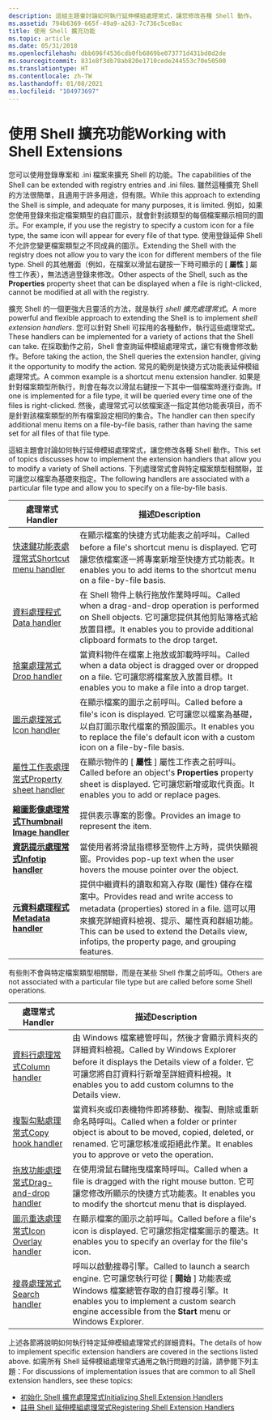 ```yaml
---
description: 這組主題會討論如何執行延伸模組處理常式，讓您修改各種 Shell 動作。
ms.assetid: 794b6369-665f-49a9-a263-7c736c5ce8ac
title: 使用 Shell 擴充功能
ms.topic: article
ms.date: 05/31/2018
ms.openlocfilehash: dbb696f4536cdb0fb6869be073771d431bd8d2de
ms.sourcegitcommit: 831e8f3db78ab820e1710cede244553c70e50500
ms.translationtype: HT
ms.contentlocale: zh-TW
ms.lasthandoff: 01/08/2021
ms.locfileid: "104973697"
---
```

# <a name="working-with-shell-extensions"></a><span data-ttu-id="c72a4-103">使用 Shell 擴充功能</span><span class="sxs-lookup"><span data-stu-id="c72a4-103">Working with Shell Extensions</span></span>

<span data-ttu-id="c72a4-104">您可以使用登錄專案和 .ini 檔案來擴充 Shell 的功能。</span><span class="sxs-lookup"><span data-stu-id="c72a4-104">The capabilities of the Shell can be extended with registry entries and .ini files.</span></span> <span data-ttu-id="c72a4-105">雖然這種擴充 Shell 的方法很簡單，且適用于許多用途，但有限。</span><span class="sxs-lookup"><span data-stu-id="c72a4-105">While this approach to extending the Shell is simple, and adequate for many purposes, it is limited.</span></span> <span data-ttu-id="c72a4-106">例如，如果您使用登錄來指定檔案類型的自訂圖示，就會針對該類型的每個檔案顯示相同的圖示。</span><span class="sxs-lookup"><span data-stu-id="c72a4-106">For example, if you use the registry to specify a custom icon for a file type, the same icon will appear for every file of that type.</span></span> <span data-ttu-id="c72a4-107">使用登錄延伸 Shell 不允許您變更檔案類型之不同成員的圖示。</span><span class="sxs-lookup"><span data-stu-id="c72a4-107">Extending the Shell with the registry does not allow you to vary the icon for different members of the file type.</span></span> <span data-ttu-id="c72a4-108">Shell 的其他層面（例如，在檔案以滑鼠右鍵按一下時可顯示的 [ **屬性** ] 屬性工作表），無法透過登錄來修改。</span><span class="sxs-lookup"><span data-stu-id="c72a4-108">Other aspects of the Shell, such as the **Properties** property sheet that can be displayed when a file is right-clicked, cannot be modified at all with the registry.</span></span>

<span data-ttu-id="c72a4-109">擴充 Shell 的一個更強大且靈活的方法，就是執行 *shell 擴充處理常式*。</span><span class="sxs-lookup"><span data-stu-id="c72a4-109">A more powerful and flexible approach to extending the Shell is to implement *shell extension handlers*.</span></span> <span data-ttu-id="c72a4-110">您可以針對 Shell 可採用的各種動作，執行這些處理常式。</span><span class="sxs-lookup"><span data-stu-id="c72a4-110">These handlers can be implemented for a variety of actions that the Shell can take.</span></span> <span data-ttu-id="c72a4-111">在採取動作之前，Shell 會查詢延伸模組處理常式，讓它有機會修改動作。</span><span class="sxs-lookup"><span data-stu-id="c72a4-111">Before taking the action, the Shell queries the extension handler, giving it the opportunity to modify the action.</span></span> <span data-ttu-id="c72a4-112">常見的範例是快捷方式功能表延伸模組處理常式。</span><span class="sxs-lookup"><span data-stu-id="c72a4-112">A common example is a shortcut menu extension handler.</span></span> <span data-ttu-id="c72a4-113">如果是針對檔案類型所執行，則會在每次以滑鼠右鍵按一下其中一個檔案時進行查詢。</span><span class="sxs-lookup"><span data-stu-id="c72a4-113">If one is implemented for a file type, it will be queried every time one of the files is right-clicked.</span></span> <span data-ttu-id="c72a4-114">然後，處理常式可以依檔案逐一指定其他功能表項目，而不是針對該檔案類型的所有檔案設定相同的集合。</span><span class="sxs-lookup"><span data-stu-id="c72a4-114">The handler can then specify additional menu items on a file-by-file basis, rather than having the same set for all files of that file type.</span></span>

<span data-ttu-id="c72a4-115">這組主題會討論如何執行延伸模組處理常式，讓您修改各種 Shell 動作。</span><span class="sxs-lookup"><span data-stu-id="c72a4-115">This set of topics discusses how to implement the extension handlers that allow you to modify a variety of Shell actions.</span></span> <span data-ttu-id="c72a4-116">下列處理常式會與特定檔案類型相關聯，並可讓您以檔案為基礎來指定。</span><span class="sxs-lookup"><span data-stu-id="c72a4-116">The following handlers are associated with a particular file type and allow you to specify on a file-by-file basis.</span></span>



| <span data-ttu-id="c72a4-117">處理常式</span><span class="sxs-lookup"><span data-stu-id="c72a4-117">Handler</span></span>                                               | <span data-ttu-id="c72a4-118">描述</span><span class="sxs-lookup"><span data-stu-id="c72a4-118">Description</span></span>                                                                                                                                                                |
|-------------------------------------------------------|----------------------------------------------------------------------------------------------------------------------------------------------------------------------------|
| [<span data-ttu-id="c72a4-119">快速鍵功能表處理常式</span><span class="sxs-lookup"><span data-stu-id="c72a4-119">Shortcut menu handler</span></span>](context-menu-handlers.md)    | <span data-ttu-id="c72a4-120">在顯示檔案的快捷方式功能表之前呼叫。</span><span class="sxs-lookup"><span data-stu-id="c72a4-120">Called before a file's shortcut menu is displayed.</span></span> <span data-ttu-id="c72a4-121">它可讓您依檔案逐一將專案新增至快捷方式功能表。</span><span class="sxs-lookup"><span data-stu-id="c72a4-121">It enables you to add items to the shortcut menu on a file-by-file basis.</span></span>                                               |
| [<span data-ttu-id="c72a4-122">資料處理程式</span><span class="sxs-lookup"><span data-stu-id="c72a4-122">Data handler</span></span>](how-to-create-data-handlers.md)       | <span data-ttu-id="c72a4-123">在 Shell 物件上執行拖放作業時呼叫。</span><span class="sxs-lookup"><span data-stu-id="c72a4-123">Called when a drag-and-drop operation is performed on Shell objects.</span></span> <span data-ttu-id="c72a4-124">它可讓您提供其他剪貼簿格式給放置目標。</span><span class="sxs-lookup"><span data-stu-id="c72a4-124">It enables you to provide additional clipboard formats to the drop target.</span></span>                            |
| [<span data-ttu-id="c72a4-125">捨棄處理常式</span><span class="sxs-lookup"><span data-stu-id="c72a4-125">Drop handler</span></span>](how-to-create-drop-handlers.md)       | <span data-ttu-id="c72a4-126">當資料物件在檔案上拖放或卸載時呼叫。</span><span class="sxs-lookup"><span data-stu-id="c72a4-126">Called when a data object is dragged over or dropped on a file.</span></span> <span data-ttu-id="c72a4-127">它可讓您將檔案放入放置目標。</span><span class="sxs-lookup"><span data-stu-id="c72a4-127">It enables you to make a file into a drop target.</span></span>                                                          |
| [<span data-ttu-id="c72a4-128">圖示處理常式</span><span class="sxs-lookup"><span data-stu-id="c72a4-128">Icon handler</span></span>](how-to-create-icon-handlers.md)       | <span data-ttu-id="c72a4-129">在顯示檔案的圖示之前呼叫。</span><span class="sxs-lookup"><span data-stu-id="c72a4-129">Called before a file's icon is displayed.</span></span> <span data-ttu-id="c72a4-130">它可讓您以檔案為基礎，以自訂圖示取代檔案的預設圖示。</span><span class="sxs-lookup"><span data-stu-id="c72a4-130">It enables you to replace the file's default icon with a custom icon on a file-by-file basis.</span></span>                                    |
| [<span data-ttu-id="c72a4-131">屬性工作表處理常式</span><span class="sxs-lookup"><span data-stu-id="c72a4-131">Property sheet handler</span></span>](propsheet-handlers.md)      | <span data-ttu-id="c72a4-132">在顯示物件的 [ **屬性** ] 屬性工作表之前呼叫。</span><span class="sxs-lookup"><span data-stu-id="c72a4-132">Called before an object's **Properties** property sheet is displayed.</span></span> <span data-ttu-id="c72a4-133">它可讓您新增或取代頁面。</span><span class="sxs-lookup"><span data-stu-id="c72a4-133">It enables you to add or replace pages.</span></span>                                                              |
| [<span data-ttu-id="c72a4-134">**縮圖影像處理常式**</span><span class="sxs-lookup"><span data-stu-id="c72a4-134">**Thumbnail Image handler**</span></span>](/windows/desktop/api/Thumbcache/nn-thumbcache-ithumbnailprovider) | <span data-ttu-id="c72a4-135">提供表示專案的影像。</span><span class="sxs-lookup"><span data-stu-id="c72a4-135">Provides an image to represent the item.</span></span>                                                                                                                                   |
| [<span data-ttu-id="c72a4-136">**資訊提示處理常式**</span><span class="sxs-lookup"><span data-stu-id="c72a4-136">**Infotip handler**</span></span>](/windows/win32/api/shlobj_core/nn-shlobj_core-iqueryinfo)                 | <span data-ttu-id="c72a4-137">當使用者將滑鼠指標移至物件上方時，提供快顯視窗。</span><span class="sxs-lookup"><span data-stu-id="c72a4-137">Provides pop-up text when the user hovers the mouse pointer over the object.</span></span>                                                                                               |
| [<span data-ttu-id="c72a4-138">**元資料處理程式**</span><span class="sxs-lookup"><span data-stu-id="c72a4-138">**Metadata handler**</span></span>](/windows/win32/api/propidl/nn-propidl-ipropertysetstorage)       | <span data-ttu-id="c72a4-139">提供中繼資料的讀取和寫入存取 (屬性) 儲存在檔案中。</span><span class="sxs-lookup"><span data-stu-id="c72a4-139">Provides read and write access to metadata (properties) stored in a file.</span></span> <span data-ttu-id="c72a4-140">這可以用來擴充詳細資料檢視、提示、屬性頁和群組功能。</span><span class="sxs-lookup"><span data-stu-id="c72a4-140">This can be used to extend the Details view, infotips, the property page, and grouping features.</span></span> |



 

<span data-ttu-id="c72a4-141">有些則不會與特定檔案類型相關聯，而是在某些 Shell 作業之前呼叫。</span><span class="sxs-lookup"><span data-stu-id="c72a4-141">Others are not associated with a particular file type but are called before some Shell operations.</span></span>



| <span data-ttu-id="c72a4-142">處理常式</span><span class="sxs-lookup"><span data-stu-id="c72a4-142">Handler</span></span>                                                            | <span data-ttu-id="c72a4-143">描述</span><span class="sxs-lookup"><span data-stu-id="c72a4-143">Description</span></span>                                                                                                                                  |
|--------------------------------------------------------------------|----------------------------------------------------------------------------------------------------------------------------------------------|
| [<span data-ttu-id="c72a4-144">資料行處理常式</span><span class="sxs-lookup"><span data-stu-id="c72a4-144">Column handler</span></span>](../lwef/column-handlers.md)                             | <span data-ttu-id="c72a4-145">由 Windows 檔案總管呼叫，然後才會顯示資料夾的詳細資料檢視。</span><span class="sxs-lookup"><span data-stu-id="c72a4-145">Called by Windows Explorer before it displays the Details view of a folder.</span></span> <span data-ttu-id="c72a4-146">它可讓您將自訂資料行新增至詳細資料檢視。</span><span class="sxs-lookup"><span data-stu-id="c72a4-146">It enables you to add custom columns to the Details view.</span></span>        |
| [<span data-ttu-id="c72a4-147">複製勾點處理常式</span><span class="sxs-lookup"><span data-stu-id="c72a4-147">Copy hook handler</span></span>](how-to-create-copy-hook-handlers.md)          | <span data-ttu-id="c72a4-148">當資料夾或印表機物件即將移動、複製、刪除或重新命名時呼叫。</span><span class="sxs-lookup"><span data-stu-id="c72a4-148">Called when a folder or printer object is about to be moved, copied, deleted, or renamed.</span></span> <span data-ttu-id="c72a4-149">它可讓您核准或拒絕此作業。</span><span class="sxs-lookup"><span data-stu-id="c72a4-149">It enables you to approve or veto the operation.</span></span>   |
| [<span data-ttu-id="c72a4-150">拖放功能處理常式</span><span class="sxs-lookup"><span data-stu-id="c72a4-150">Drag-and-drop handler</span></span>](context-menu-handlers.md)                 | <span data-ttu-id="c72a4-151">在使用滑鼠右鍵拖曳檔案時呼叫。</span><span class="sxs-lookup"><span data-stu-id="c72a4-151">Called when a file is dragged with the right mouse button.</span></span> <span data-ttu-id="c72a4-152">它可讓您修改所顯示的快捷方式功能表。</span><span class="sxs-lookup"><span data-stu-id="c72a4-152">It enables you to modify the shortcut menu that is displayed.</span></span>                     |
| [<span data-ttu-id="c72a4-153">圖示重迭處理常式</span><span class="sxs-lookup"><span data-stu-id="c72a4-153">Icon Overlay handler</span></span>](how-to-implement-icon-overlay-handlers.md) | <span data-ttu-id="c72a4-154">在顯示檔案的圖示之前呼叫。</span><span class="sxs-lookup"><span data-stu-id="c72a4-154">Called before a file's icon is displayed.</span></span> <span data-ttu-id="c72a4-155">它可讓您指定檔案圖示的覆迭。</span><span class="sxs-lookup"><span data-stu-id="c72a4-155">It enables you to specify an overlay for the file's icon.</span></span>                                          |
| [<span data-ttu-id="c72a4-156">搜尋處理常式</span><span class="sxs-lookup"><span data-stu-id="c72a4-156">Search handler</span></span>](../lwef/search-handlers.md)                             | <span data-ttu-id="c72a4-157">呼叫以啟動搜尋引擎。</span><span class="sxs-lookup"><span data-stu-id="c72a4-157">Called to launch a search engine.</span></span> <span data-ttu-id="c72a4-158">它可讓您執行可從 [ **開始** ] 功能表或 Windows 檔案總管存取的自訂搜尋引擎。</span><span class="sxs-lookup"><span data-stu-id="c72a4-158">It enables you to implement a custom search engine accessible from the **Start** menu or Windows Explorer.</span></span> |



 

<span data-ttu-id="c72a4-159">上述各節將說明如何執行特定延伸模組處理常式的詳細資料。</span><span class="sxs-lookup"><span data-stu-id="c72a4-159">The details of how to implement specific extension handlers are covered in the sections listed above.</span></span> <span data-ttu-id="c72a4-160">如需所有 Shell 延伸模組處理常式通用之執行問題的討論，請參閱下列主題：</span><span class="sxs-lookup"><span data-stu-id="c72a4-160">For discussions of implementation issues that are common to all Shell extension handlers, see these topics:</span></span>

-   [<span data-ttu-id="c72a4-161">初始化 Shell 擴充處理常式</span><span class="sxs-lookup"><span data-stu-id="c72a4-161">Initializing Shell Extension Handlers</span></span>](int-shell-exts.md)
-   [<span data-ttu-id="c72a4-162">註冊 Shell 延伸模組處理常式</span><span class="sxs-lookup"><span data-stu-id="c72a4-162">Registering Shell Extension Handlers</span></span>](reg-shell-exts.md)

 

 
